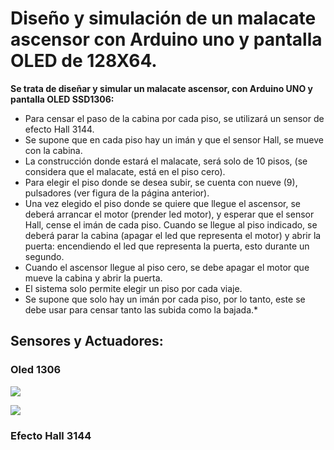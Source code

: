 # **Diseño y simulación de un malacate ascensor con Arduino uno y pantalla OLED de 128X64.**

**Se trata de diseñar y simular un malacate ascensor, con Arduino UNO y pantalla OLED SSD1306:**

* Para censar el paso de la cabina por cada piso, se utilizará un sensor de efecto Hall 3144.
* Se supone que en cada piso hay un imán y que el sensor Hall, se mueve con la cabina.
* La construcción donde estará el malacate, será solo de 10 pisos, (se considera que el malacate, está en el piso cero).
* Para elegir el piso donde se desea subir, se cuenta con nueve (9), pulsadores (ver figura de la página anterior).
* Una vez elegido el piso donde se quiere que llegue el ascensor, se deberá arrancar el motor (prender led motor), y esperar que el sensor Hall, cense el imán de cada piso.
Cuando se llegue al piso indicado, se deberá parar la cabina (apagar el led que representa el motor) y abrir la puerta: encendiendo el led que representa la puerta, esto durante un segundo.
* Cuando el ascensor llegue al piso cero, se debe apagar el motor que mueve la cabina y abrir la puerta.
* El sistema solo permite elegir un piso por cada viaje.
* Se supone que solo hay un imán por cada piso, por lo tanto, este se debe usar para censar tanto las subida como la bajada.*

## Sensores y Actuadores:

### Oled 1306
![](https://ph0en1x.net/uploads/Image/news/raspberry-pi/oled-display-ssd1306-128x64px-i2c.jpg)

![](https://i.stack.imgur.com/scay0.jpg)


### Efecto Hall 3144
